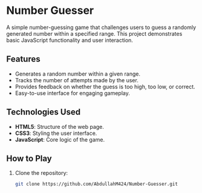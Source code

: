 # Number Guesser

A simple number-guessing game that challenges users to guess a randomly generated number within a specified range. This project demonstrates basic JavaScript functionality and user interaction.

## Features

- Generates a random number within a given range.
- Tracks the number of attempts made by the user.
- Provides feedback on whether the guess is too high, too low, or correct.
- Easy-to-use interface for engaging gameplay.

## Technologies Used

- **HTML5**: Structure of the web page.
- **CSS3**: Styling the user interface.
- **JavaScript**: Core logic of the game.

## How to Play

1. Clone the repository:
   ```bash
   git clone https://github.com/AbdullahM424/Number-Guesser.git
